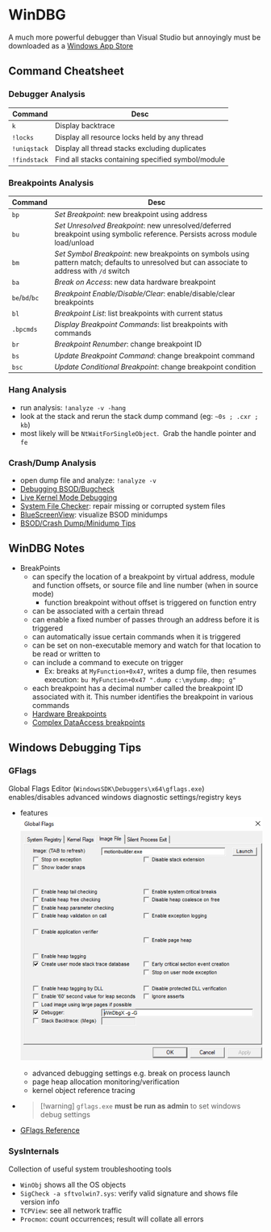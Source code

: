 # WinDBG

A much more powerful debugger than Visual Studio but annoyingly must be downloaded as a [Windows App Store](https://www.microsoft.com/en-us/p/windbg-preview/9pgjgd53tn86?activetab=pivot:overviewtab)

## Command Cheatsheet

### Debugger Analysis

|Command|Desc|
|-------|----|
|`k`|Display backtrace|
|`!locks`|Display all resource locks held by any thread|
|`!uniqstack`|Display all thread stacks excluding duplicates|
|`!findstack`|Find all stacks containing specified symbol/module|

### Breakpoints Analysis

|Command|Desc|
|-------|----|
|`bp`|*Set Breakpoint*: new breakpoint using address|
|`bu`|*Set Unresolved Breakpoint*: new unresolved/deferred breakpoint using symbolic reference. Persists across module load/unload|
|`bm`|*Set Symbol Breakpoint*: new breakpoints on symbols using pattern match; defaults to unresolved but can associate to address with `/d` switch|
|`ba`|*Break on Access*: new data hardware breakpoint|
|`be`/`bd`/`bc`|*Breakpoint Enable/Disable/Clear*: enable/disable/clear breakpoints|
|`bl`|*Breakpoint List*: list breakpoints with current status|
|`.bpcmds`|*Display Breakpoint Commands*: list breakpoints with commands|
|`br`|*Breakpoint Renumber*: change breakpoint ID|
|`bs`|*Update Breakpoint Command*: change breakpoint command|
|`bsc`|*Update Conditional Breakpoint*: change breakpoint condition|

### Hang Analysis

* run analysis: `!analyze -v -hang`
* look at the stack and rerun the stack dump command (eg: `~0s ; .cxr ; kb`)
* most likely will be `NtWaitForSingleObject`.  Grab the handle pointer and `fe`

### Crash/Dump Analysis

* open dump file and analyze: `!analyze -v`
* [Debugging BSOD/Bugcheck](https://docs.microsoft.com/en-us/windows-hardware/drivers/debugger/index)
* [Live Kernel Mode Debugging](https://docs.microsoft.com/en-us/windows-hardware/drivers/debugger/performing-local-kernel-debugging)
* [System File Checker](https://docs.microsoft.com/en-us/windows-server/administration/windows-commands/sfc): repair missing or corrupted system files
* [BlueScreenView](http://www.nirsoft.net/utils/blue_screen_view.html): visualize BSOD minidumps
* [BSOD/Crash Dump/Minidump Tips](https://www.sysnative.com/forums/bsod-kernel-dump-analysis-debugging-information/284-bsod-method-tips.html)

## WinDBG Notes

* BreakPoints
  * can specify the location of a breakpoint by virtual address, module and function offsets, or source file and line number (when in source mode)
    * function breakpoint without offset is triggered on function entry
  * can be associated with a certain thread
  * can enable a fixed number of passes through an address before it is triggered
  * can automatically issue certain commands when it is triggered
  * can be set on non-executable memory and watch for that location to be read or written to
  * can include a command to execute on trigger
    * Ex: breaks at `MyFunction+0x47`, writes a dump file, then resumes execution: `bu MyFunction+0x47 ".dump c:\mydump.dmp; g"`
  * each breakpoint has a decimal number called the breakpoint ID associated with it. This number identifies the breakpoint in various commands
  * [Hardware Breakpoints](https://docs.microsoft.com/en-us/windows-hardware/drivers/debugger/methods-of-controlling-breakpoints)
  * [Complex DataAccess breakpoints](https://docs.microsoft.com/en-us/windows-hardware/drivers/debugger/ba--break-on-access)

## Windows Debugging Tips

### GFlags

Global Flags Editor (`WindowsSDK\Debuggers\x64\gflags.exe`) enables/disables advanced windows diagnostic settings/registry keys

* features
  ![](./_assets/gflags-screenshot.png)
  * advanced debugging settings e.g. break on process launch
  * page heap allocation monitoring/verification
  * kernel object reference tracing
* 
   > 
   > \[!warning\] `gflags.exe` **must be run as admin** to set windows debug settings

* [GFlags Reference](https://docs.microsoft.com/en-us/windows-hardware/drivers/debugger/gflags)

### SysInternals

Collection of useful system troubleshooting tools

* `WinObj` shows all the OS objects
* `SigCheck -a sftvolwin7.sys`: verify valid signature and shows file version info
* `TCPView`: see all network traffic
* `Procmon`: count occurrences; result will collate all errors
